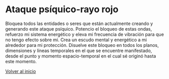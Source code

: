# Ataque psíquico-rayo rojo

Bloquea todos las entidades o seres que están actualmente creando y generando este ataque psíquico. Potencio el bloqueo de estas ondas, refuerzo mi sistema energético y eleva mi frecuencia de vibración para que no tengo efecto sobre mi. Crea un escudo mental y energético a mi alrededor para mi protección. Disuelve este bloqueo en todos los planos, dimensiones y líneas temporales en el que se encuentre manifestado, desde el punto y momento espacio-temporal en el cual sé originó hasta este momento. 

[Volver al inicio](../index.md)
